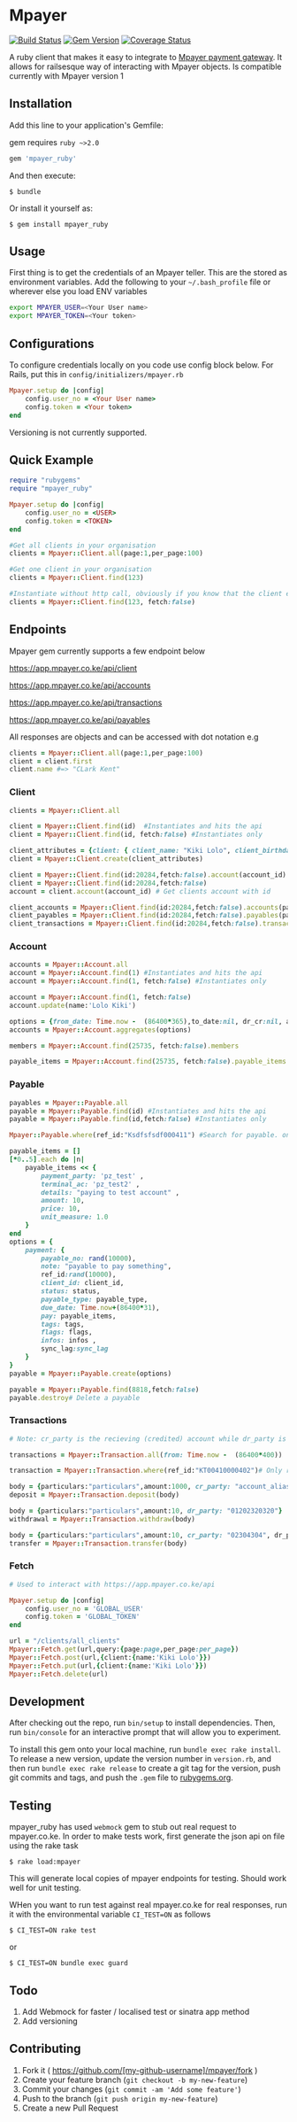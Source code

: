 # Mpayer

[![Build Status](https://travis-ci.org/kgathi2/mpayer_ruby.svg)](https://travis-ci.org/kgathi2/mpayer_ruby)  [![Gem Version](https://badge.fury.io/rb/mpayer_ruby.svg)](http://badge.fury.io/rb/mpayer_ruby)  [![Coverage Status](https://coveralls.io/repos/kgathi2/mpayer_ruby/badge.svg)](https://coveralls.io/r/kgathi2/mpayer_ruby)

A ruby client that makes it easy to integrate to [Mpayer payment gateway](http://mpayer.co.ke). It allows for railsesque way of interacting with Mpayer objects. Is compatible currently with Mpayer version 1

## Installation

Add this line to your application's Gemfile:

gem requires `ruby ~>2.0`

```ruby
gem 'mpayer_ruby'
```

And then execute:

    $ bundle

Or install it yourself as:

    $ gem install mpayer_ruby

## Usage

First thing is to get the credentials of an Mpayer teller. This are the stored as environment variables. Add the following to your `~/.bash_profile` file or wherever else you load ENV variables

```sh
export MPAYER_USER=<Your User name>
export MPAYER_TOKEN=<Your token>
```

## Configurations
To configure credentials locally on you code use config block below. For Rails, put this in `config/initializers/mpayer.rb`

```ruby
Mpayer.setup do |config|
	config.user_no = <Your User name>
	config.token = <Your token>
end
```

Versioning is not currently supported. 

## Quick Example

```ruby
require "rubygems"
require "mpayer_ruby"

Mpayer.setup do |config|
	config.user_no = <USER>
	config.token = <TOKEN>
end

#Get all clients in your organisation
clients = Mpayer::Client.all(page:1,per_page:100)

#Get one client in your organisation
clients = Mpayer::Client.find(123)

#Instantiate without http call, obviously if you know that the client exists
clients = Mpayer::Client.find(123, fetch:false)
```

## Endpoints
Mpayer gem currently supports a few endpoint below 

https://app.mpayer.co.ke/api/client

https://app.mpayer.co.ke/api/accounts

https://app.mpayer.co.ke/api/transactions

https://app.mpayer.co.ke/api/payables

All responses are objects and can be accessed with dot notation
e.g 
```ruby
clients = Mpayer::Client.all(page:1,per_page:100) 
client = client.first
client.name #=> "CLark Kent"
```

### Client
```ruby
clients = Mpayer::Client.all

client = Mpayer::Client.find(id)  #Instantiates and hits the api
client = Mpayer::Client.find(id, fetch:false) #Instantiates only

client_attributes = {client: { client_name: "Kiki Lolo", client_birthday: Time.now.iso8601, client_type: "ext", ac_type: "cu",client_mobile: '0733222222', client_email: 'lolo@kiki.com',currency: "kes", mandate:"s", sub_type: "od" }}
client = Mpayer::Client.create(client_attributes)

client = Mpayer::Client.find(id:20284,fetch:false).account(account_id) # Get clients account with id
client = Mpayer::Client.find(id:20284,fetch:false)
account = client.account(account_id) # Get clients account with id

client_accounts = Mpayer::Client.find(id:20284,fetch:false).accounts(page:1,per_page:100)
client_payables = Mpayer::Client.find(id:20284,fetch:false).payables(page:1,per_page:100)
client_transactions = Mpayer::Client.find(id:20284,fetch:false).transactions(account_id, page:1,per_page:100)

```

### Account

```ruby
accounts = Mpayer::Account.all
account = Mpayer::Account.find(1) #Instantiates and hits the api
account = Mpayer::Account.find(1, fetch:false) #Instantiates only

account = Mpayer::Account.find(1, fetch:false)
account.update(name:'Lolo Kiki')

options = {from_date: Time.now -  (86400*365),to_date:nil, dr_cr:nil, ac_type:nil, category:nil}
accounts = Mpayer::Account.aggregates(options)

members = Mpayer::Account.find(25735, fetch:false).members

payable_items = Mpayer::Account.find(25735, fetch:false).payable_items

```

### Payable


```ruby
payables = Mpayer::Payable.all
payable = Mpayer::Payable.find(id) #Instantiates and hits the api
payable = Mpayer::Payable.find(id,fetch:false) #Instantiates only

Mpayer::Payable.where(ref_id:"Ksdfsfsdf000411") #Search for payable. only ref_id supported currently

payable_items = []
[*0..5].each do |n|
	payable_items << {
		payment_party: 'pz_test' ,
		terminal_ac: 'pz_test2' ,
		details: "paying to test account" ,
		amount: 10,
		price: 10,
		unit_measure: 1.0
	}
end
options = {
	payment: {
		payable_no: rand(10000), 
		note: "payable to pay something",
		ref_id:rand(10000),
		client_id: client_id, 
		status: status,
		payable_type: payable_type,
		due_date: Time.now+(86400*31), 
		pay: payable_items,
		tags: tags,
		flags: flags,
		infos: infos ,
		sync_lag:sync_lag
	}
}
payable = Mpayer::Payable.create(options)

payable = Mpayer::Payable.find(8818,fetch:false)
payable.destroy# Delete a payable
```

### Transactions

```ruby
# Note: cr_party is the recieving (credited) account while dr_party is paying (debited) account

transactions = Mpayer::Transaction.all(from: Time.now -  (86400*400))

transaction = Mpayer::Transaction.where(ref_id:"KT00410000402")# Only ref_id supported currently

body = {particulars:"particulars",amount:1000, cr_party: "account_alias"}
deposit = Mpayer::Transaction.deposit(body)

body = {particulars:"particulars",amount:10, dr_party: "01202320320"}
withdrawal = Mpayer::Transaction.withdraw(body)

body = {particulars:"particulars",amount:10, cr_party: "02304304", dr_party:"alias" }
transfer = Mpayer::Transaction.transfer(body)

```

### Fetch
```ruby
# Used to interact with https://app.mpayer.co.ke/api

Mpayer.setup do |config|
	config.user_no = 'GLOBAL_USER'
	config.token = 'GLOBAL_TOKEN'
end

url = "/clients/all_clients"
Mpayer::Fetch.get(url,query:{page:page,per_page:per_page})
Mpayer::Fetch.post(url,{client:{name:'Kiki Lolo'}})
Mpayer::Fetch.put(url,{client:{name:'Kiki Lolo'}})
Mpayer::Fetch.delete(url)

```

## Development

After checking out the repo, run `bin/setup` to install dependencies. Then, run `bin/console` for an interactive prompt that will allow you to experiment.

To install this gem onto your local machine, run `bundle exec rake install`. To release a new version, update the version number in `version.rb`, and then run `bundle exec rake release` to create a git tag for the version, push git commits and tags, and push the `.gem` file to [rubygems.org](https://rubygems.org).

## Testing
mpayer_ruby has used `webmock` gem to stub out real request to mpayer.co.ke. In order to make tests work, first generate the json api on file using the rake task

    $ rake load:mpayer

This will generate local copies of mpayer endpoints for testing. Should work well for unit testing. 

WHen you want to run test against real mpayer.co.ke for real responses, run it with the environmental variable `CI_TEST=ON` as follows

    $ CI_TEST=ON rake test
 
 or 

    $ CI_TEST=ON bundle exec guard


## Todo
1. Add Webmock for faster / localised test or sinatra app method
2. Add versioning


## Contributing

1. Fork it ( https://github.com/[my-github-username]/mpayer/fork )
2. Create your feature branch (`git checkout -b my-new-feature`)
3. Commit your changes (`git commit -am 'Add some feature'`)
4. Push to the branch (`git push origin my-new-feature`)
5. Create a new Pull Request
